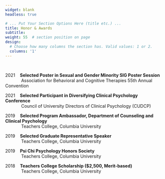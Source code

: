 ```yaml
---
widget: blank
headless: true

# ... Put Your Section Options Here (title etc.) ...
title: Honor & Awards
subtitle:
weight: 55  # section position on page
design:
  # Choose how many columns the section has. Valid values: 1 or 2.
  columns: '1'
---
```

<br/>
<p>2021&nbsp;&nbsp;&nbsp;&nbsp;<b>Selected Poster in Sexual and Gender Minority SIG Poster Session</b><br/>
  &nbsp;&nbsp;&nbsp;&nbsp;&nbsp;&nbsp;&nbsp;&nbsp;&nbsp;&nbsp;&nbsp;&nbsp;&nbsp;Association for Behavioral and Cognitive Therapies 55th Annual Convention</p>

<p>2021&nbsp;&nbsp;&nbsp;&nbsp;<b>Selected Participant in Diversifying Clinical Psychology Conference</b><br/>
  &nbsp;&nbsp;&nbsp;&nbsp;&nbsp;&nbsp;&nbsp;&nbsp;&nbsp;&nbsp;&nbsp;&nbsp;&nbsp;Council of University Directors of Clinical Psychology (CUDCP)</p>

<p>2019&nbsp;&nbsp;&nbsp;&nbsp;<b>Selected Program Ambassador, Department of Counseling and Clinical Psychology</b><br/>
  &nbsp;&nbsp;&nbsp;&nbsp;&nbsp;&nbsp;&nbsp;&nbsp;&nbsp;&nbsp;&nbsp;&nbsp;&nbsp;Teachers College, Columbia University</p>

<p>2019&nbsp;&nbsp;&nbsp;&nbsp;<b>Selected Graduate Representative Speaker</b><br/>
  &nbsp;&nbsp;&nbsp;&nbsp;&nbsp;&nbsp;&nbsp;&nbsp;&nbsp;&nbsp;&nbsp;&nbsp;&nbsp;Teachers College, Columbia University</p>

<p>2019&nbsp;&nbsp;&nbsp;&nbsp;<b>Psi Chi Psychology Honors Society</b><br/>
  &nbsp;&nbsp;&nbsp;&nbsp;&nbsp;&nbsp;&nbsp;&nbsp;&nbsp;&nbsp;&nbsp;&nbsp;&nbsp;Teachers College, Columbia University</p>

<p>2018&nbsp;&nbsp;&nbsp;&nbsp;<b>Teachers College Scholarship ($2,500, Merit-based)</b><br/>
  &nbsp;&nbsp;&nbsp;&nbsp;&nbsp;&nbsp;&nbsp;&nbsp;&nbsp;&nbsp;&nbsp;&nbsp;&nbsp;Teachers College, Columbia University</p>
